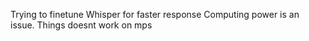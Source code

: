 Trying to finetune Whisper for faster response
Computing power is an issue.
Things doesnt work on mps
